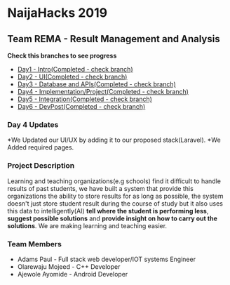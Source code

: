 # NaijaHacks 2019

## Team REMA - Result Management and Analysis

**Check this branches to see progress**
* [Day1 - Intro(Completed - check branch)](https://github.com/zeevx/naijahacks2019-rema/tree/day1-intro)
* [Day2 - UI(Completed - check branch)](https://github.com/zeevx/naijahacks2019-rema/tree/day2-ui)
* [Day3 - Database and APIs(Completed - check branch)](https://github.com/zeevx/naijahacks2019-rema/tree/day3-api)
* [Day4 - Implementation/Project(Completed - check branch)](https://github.com/zeevx/naijahacks2019-rema/tree/day4-implement)
* [Day5 - Integration(Completed - check branch)](https://github.com/zeevx/naijahacks2019-rema/tree/day5-integration)
* [Day6 - DevPost(Completed - check branch)](https://github.com/zeevx/naijahacks2019-rema/tree/day6-devpost)



### Day 4 Updates

*We Updated our UI/UX by adding it to our proposed stack(Laravel).
*We Added required pages.


### Project Description
 Learning and teaching organizations(e.g schools) find it difficult to handle results of past students, we have built a system that provide this organizations the ability to store results for as long as possible, the system doesn't just store student result during the course of study but it also uses this data to intelligently(AI) **tell where the student is performing less**, **suggest possible solutions** and **provide insight on how to carry out the solutions**. We are making learning and teaching easier.



### Team Members
* Adams Paul - Full stack web developer/IOT systems Engineer
* Olarewaju Mojeed - C++ Developer
* Ajewole Ayomide - Android Developer
